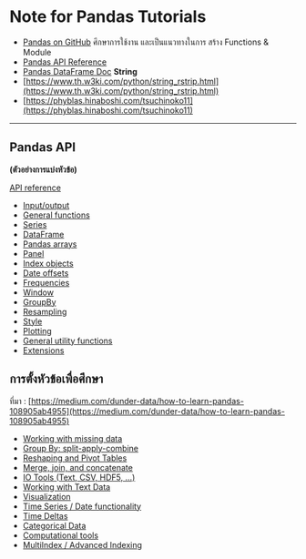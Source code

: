 Note for Pandas Tutorials
==
- [Pandas on GitHub](https://github.com/pandas-dev/pandas/tree/v0.25.3) ศึกษาการใช้งาน และเป็นแนวทางในการ สร้าง Functions & Module
- [Pandas API Reference ](https://pandas.pydata.org/pandas-docs/version/0.21/generated/pandas.read_html.html)
- [Pandas DataFrame Doc](https://pandas.pydata.org/pandas-docs/stable/reference/frame.html#reindexing-selection-label-manipulation)
**String**
- [https://www.th.w3ki.com/python/string_rstrip.html](https://www.th.w3ki.com/python/string_rstrip.html)
- [https://phyblas.hinaboshi.com/tsuchinoko11](https://phyblas.hinaboshi.com/tsuchinoko11)

----


## Pandas API

**(ตัวอย่างการแบ่งหัวข้อ)**

[API reference](https://pandas.pydata.org/pandas-docs/stable/reference/index.html#)

-   [Input/output](https://pandas.pydata.org/pandas-docs/stable/reference/io.html)
-   [General functions](https://pandas.pydata.org/pandas-docs/stable/reference/general_functions.html)
-   [Series](https://pandas.pydata.org/pandas-docs/stable/reference/series.html)
-   [DataFrame](https://pandas.pydata.org/pandas-docs/stable/reference/frame.html)
-   [Pandas arrays](https://pandas.pydata.org/pandas-docs/stable/reference/arrays.html)
-   [Panel](https://pandas.pydata.org/pandas-docs/stable/reference/panel.html)
-   [Index objects](https://pandas.pydata.org/pandas-docs/stable/reference/indexing.html)
-   [Date offsets](https://pandas.pydata.org/pandas-docs/stable/reference/offset_frequency.html)
-   [Frequencies](https://pandas.pydata.org/pandas-docs/stable/reference/offset_frequency.html#frequencies)
-   [Window](https://pandas.pydata.org/pandas-docs/stable/reference/window.html)
-   [GroupBy](https://pandas.pydata.org/pandas-docs/stable/reference/groupby.html)
-   [Resampling](https://pandas.pydata.org/pandas-docs/stable/reference/resampling.html)
-   [Style](https://pandas.pydata.org/pandas-docs/stable/reference/style.html)
-   [Plotting](https://pandas.pydata.org/pandas-docs/stable/reference/plotting.html)
-   [General utility functions](https://pandas.pydata.org/pandas-docs/stable/reference/general_utility_functions.html)
-   [Extensions](https://pandas.pydata.org/pandas-docs/stable/reference/extensions.html)

## การตั้งหัวข้อเพื่อศึกษา
ที่มา : [https://medium.com/dunder-data/how-to-learn-pandas-108905ab4955](https://medium.com/dunder-data/how-to-learn-pandas-108905ab4955)

-   [Working with missing data](http://pandas.pydata.org/pandas-docs/stable/missing_data.html)
-   [Group By: split-apply-combine](http://pandas.pydata.org/pandas-docs/stable/groupby.html)
-   [Reshaping and Pivot Tables](http://pandas.pydata.org/pandas-docs/stable/reshaping.html)
-   [Merge, join, and concatenate](http://pandas.pydata.org/pandas-docs/stable/merging.html)
-   [IO Tools (Text, CSV, HDF5, …)](http://pandas.pydata.org/pandas-docs/stable/io.html)
-   [Working with Text Data](http://pandas.pydata.org/pandas-docs/stable/text.html)
-   [Visualization](http://pandas.pydata.org/pandas-docs/stable/visualization.html)
-   [Time Series / Date functionality](http://pandas.pydata.org/pandas-docs/stable/timeseries.html)
-   [Time Deltas](http://pandas.pydata.org/pandas-docs/stable/timedeltas.html)
-   [Categorical Data](http://pandas.pydata.org/pandas-docs/stable/categorical.html)
-   [Computational tools](http://pandas.pydata.org/pandas-docs/stable/computation.html)
-   [MultiIndex / Advanced Indexing](http://pandas.pydata.org/pandas-docs/stable/advanced.html)


<!--stackedit_data:
eyJoaXN0b3J5IjpbMTYwNzQ5MDMxNiw1NjQ2MTMxNiwtMTM2MD
k3OTU2MCwtNjA4MjQ2OTQ4LDE3MDMxMjEyODEsLTQ0MTQxNjEz
N119
-->
